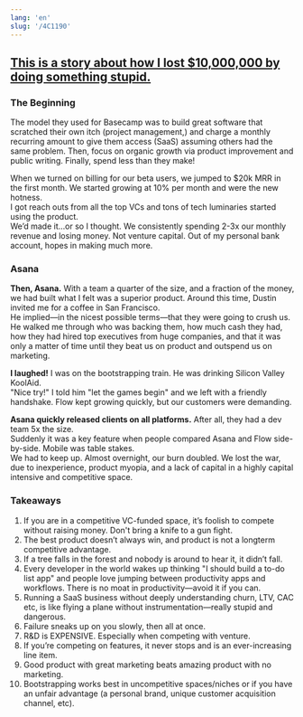 ```yaml
---
lang: 'en'
slug: '/4C1190'
---
```


## [This is a story about how I lost $10,000,000 by doing something stupid.](https://twitter.com/awilkinson/status/1376985854229504007)

### The Beginning

The model they used for Basecamp was to build great software that scratched their own itch (project management,) and charge a monthly recurring amount to give them access (SaaS) assuming others had the same problem. Then, focus on organic growth via product improvement and public writing. Finally, spend less than they make!

When we turned on billing for our beta users, we jumped to $20k MRR in the first month. We started growing at 10% per month and were the new hotness.  
I got reach outs from all the top VCs and tons of tech luminaries started using the product.  
We’d made it…or so I thought. We consistently spending 2-3x our monthly revenue and losing money. Not venture capital. Out of my personal bank account, hopes in making much more.

### Asana

**Then, Asana.**
With a team a quarter of the size, and a fraction of the money, we had built what I felt was a superior product.
Around this time, Dustin invited me for a coffee in San Francisco.  
He implied—in the nicest possible terms—that they were going to crush us.  
He walked me through who was backing them, how much cash they had, how they had hired top executives from huge companies, and that it was only a matter of time until they beat us on product and outspend us on marketing.

**I laughed!**
I was on the bootstrapping train. He was drinking Silicon Valley KoolAid.  
"Nice try!" I told him "let the games begin" and we left with a friendly handshake.
Flow kept growing quickly, but our customers were demanding.

**Asana quickly released clients on all platforms.**
After all, they had a dev team 5x the size.  
Suddenly it was a key feature when people compared Asana and Flow side-by-side. Mobile was table stakes.  
We had to keep up.
Almost overnight, our burn doubled.
We lost the war, due to inexperience, product myopia, and a lack of capital in a highly capital intensive and competitive space.

### Takeaways

1. If you are in a competitive VC-funded space, it’s foolish to compete without raising money. Don't bring a knife to a gun fight.
2. The best product doesn’t always win, and product is not a longterm competitive advantage.
3. If a tree falls in the forest and nobody is around to hear it, it didn’t fall.
4. Every developer in the world wakes up thinking "I should build a to-do list app" and people love jumping between productivity apps and workflows. There is no moat in productivity—avoid it if you can.
5. Running a SaaS business without deeply understanding churn, LTV, CAC etc, is like flying a plane without instrumentation—really stupid and dangerous.
6. Failure sneaks up on you slowly, then all at once.
7. R&D is EXPENSIVE. Especially when competing with venture.
8. If you’re competing on features, it never stops and is an ever-increasing line item.
9. Good product with great marketing beats amazing product with no marketing.
10. Bootstrapping works best in uncompetitive spaces/niches or if you have an unfair advantage (a personal brand, unique customer acquisition channel, etc).
